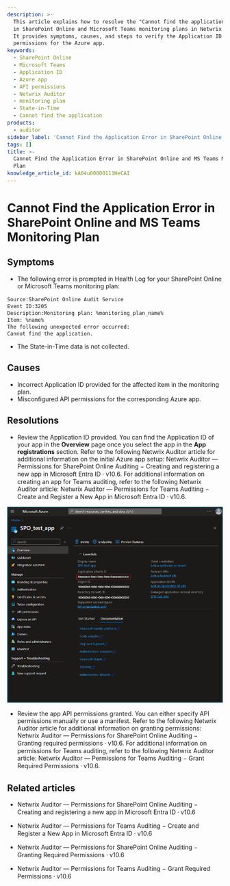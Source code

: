 ```yaml
---
description: >-
  This article explains how to resolve the "Cannot find the application" error
  in SharePoint Online and Microsoft Teams monitoring plans in Netwrix Auditor.
  It provides symptoms, causes, and steps to verify the Application ID and API
  permissions for the Azure app.
keywords:
  - SharePoint Online
  - Microsoft Teams
  - Application ID
  - Azure app
  - API permissions
  - Netwrix Auditor
  - monitoring plan
  - State-in-Time
  - Cannot find the application
products:
  - auditor
sidebar_label: 'Cannot Find the Application Error in SharePoint Online and MS Teams Monitoring Plan'
tags: []
title: >-
  Cannot Find the Application Error in SharePoint Online and MS Teams Monitoring
  Plan
knowledge_article_id: kA04u00000111HeCAI
---
```


# Cannot Find the Application Error in SharePoint Online and MS Teams Monitoring Plan

## Symptoms

- The following error is prompted in Health Log for your SharePoint Online or Microsoft Teams monitoring plan:

```text
Source:SharePoint Online Audit Service
Event ID:3205
Description:Monitoring plan: %monitoring_plan_name% 
Item: %name% 
The following unexpected error occurred: 
Cannot find the application.
```

- The State-in-Time data is not collected.

## Causes

- Incorrect Application ID provided for the affected item in the monitoring plan.
- Misconfigured API permissions for the corresponding Azure app.

## Resolutions

- Review the Application ID provided. You can find the Application ID of your app in the **Overview** page once you select the app in the **App registrations** section. Refer to the following Netwrix Auditor article for additional information on the initial Azure app setup: Netwrix Auditor — Permissions for SharePoint Online Auditing − Creating and registering a new app in Microsoft Entra ID ⸱ v10.6. For additional information on creating an app for Teams auditing, refer to the following Netwrix Auditor article: Netwrix Auditor — Permissions for Teams Auditing − Create and Register a New App in Microsoft Entra ID ⸱ v10.6.

![SPOAppID](images/ka0Qk0000001L8r_0EM4u000008MV3l.png)

- Review the app API permissions granted. You can either specify API permissions manually or use a manifest. Refer to the following Netwrix Auditor article for additional information on granting permissions: Netwrix Auditor — Permissions for SharePoint Online Auditing − Granting required permissions ⸱ v10.6. For additional information on permissions for Teams auditing, refer to the following Netwrix Auditor article: Netwrix Auditor — Permissions for Teams Auditing − Grant Required Permissions ⸱ v10.6.

## Related articles

- Netwrix Auditor — Permissions for SharePoint Online Auditing − Creating and registering a new app in Microsoft Entra ID ⸱ v10.6

- Netwrix Auditor — Permissions for Teams Auditing − Create and Register a New App in Microsoft Entra ID ⸱ v10.6

- Netwrix Auditor — Permissions for SharePoint Online Auditing − Granting Required Permissions ⸱ v10.6

- Netwrix Auditor — Permissions for Teams Auditing − Grant Required Permissions ⸱ v10.6
